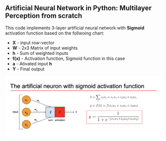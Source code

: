 ## Artificial Neural Network in Python: Multilayer Perception from scratch

This code implements 3-layer artificial neural network with **Sigmoid** activation function based on the follwoing chart:

* **X** - input row-vector
* **W** - 2x3 Matrix of input weights
* **h** - Sum of weighted inputs
* **f(x)** - Activation function, Sigmoid function in this case
* **a** - Ativated input **h**
* **Y** - Final output

![alt text](https://github.com/paabes/AudioSignal-Deep-Learning/blob/main/1%20-%20implementing%20artificial%20neuron%20from%20scratch/figures/neuron_with_sigmoid.png "Neuron")
 
